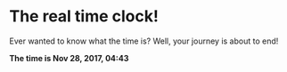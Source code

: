 # The real time clock!

Ever wanted to know what the time is? Well, your journey is about to end!

**The time is Nov 28, 2017, 04:43**